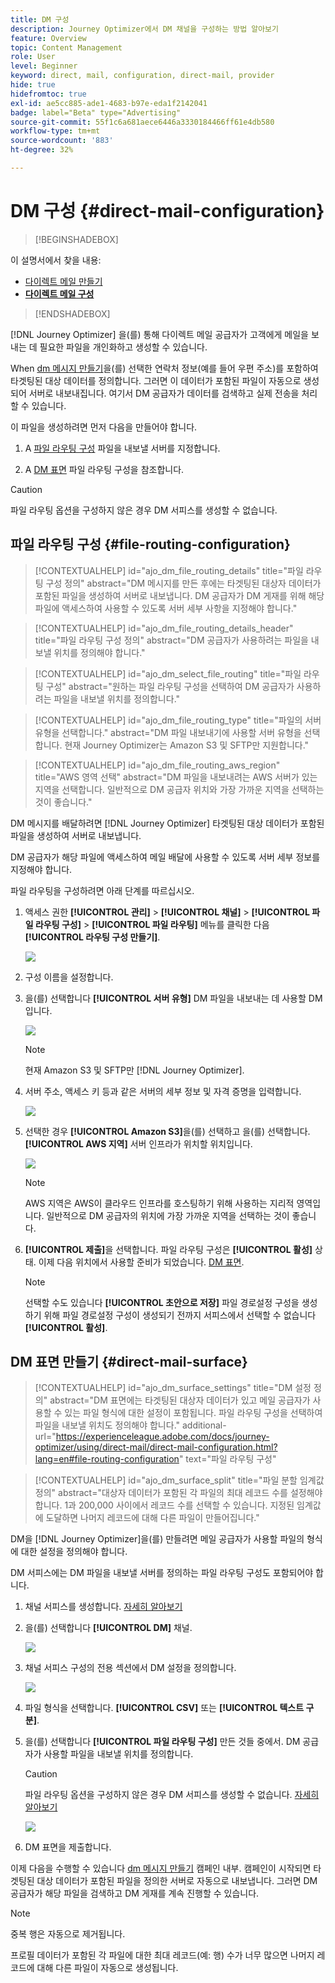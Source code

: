 ```yaml
---
title: DM 구성
description: Journey Optimizer에서 DM 채널을 구성하는 방법 알아보기
feature: Overview
topic: Content Management
role: User
level: Beginner
keyword: direct, mail, configuration, direct-mail, provider
hide: true
hidefromtoc: true
exl-id: ae5cc885-ade1-4683-b97e-eda1f2142041
badge: label="Beta" type="Advertising"
source-git-commit: 55f1c6a681aece6446a3330184466ff61e4db580
workflow-type: tm+mt
source-wordcount: '883'
ht-degree: 32%

---
```


# DM 구성 {#direct-mail-configuration}

>[!BEGINSHADEBOX]

이 설명서에서 찾을 내용:

* [다이렉트 메일 만들기](create-direct-mail.md)
* **[다이렉트 메일 구성](direct-mail-configuration.md)**

>[!ENDSHADEBOX]

[!DNL Journey Optimizer] 을(를) 통해 다이렉트 메일 공급자가 고객에게 메일을 보내는 데 필요한 파일을 개인화하고 생성할 수 있습니다.

When [dm 메시지 만들기](../direct-mail/create-direct-mail.md)을(를) 선택한 연락처 정보(예를 들어 우편 주소)를 포함하여 타겟팅된 대상 데이터를 정의합니다. 그러면 이 데이터가 포함된 파일이 자동으로 생성되어 서버로 내보내집니다. 여기서 DM 공급자가 데이터를 검색하고 실제 전송을 처리할 수 있습니다.

이 파일을 생성하려면 먼저 다음을 만들어야 합니다.

1. A [파일 라우팅 구성](#file-routing-configuration) 파일을 내보낼 서버를 지정합니다.

1. A [DM 표면](#direct-mail-surface) 파일 라우팅 구성을 참조합니다.

>[!CAUTION]
>
>파일 라우팅 옵션을 구성하지 않은 경우 DM 서피스를 생성할 수 없습니다.

## 파일 라우팅 구성 {#file-routing-configuration}

>[!CONTEXTUALHELP]
>id="ajo_dm_file_routing_details"
>title="파일 라우팅 구성 정의"
>abstract="DM 메시지를 만든 후에는 타겟팅된 대상자 데이터가 포함된 파일을 생성하여 서버로 내보냅니다. DM 공급자가 DM 게재를 위해 해당 파일에 액세스하여 사용할 수 있도록 서버 세부 사항을 지정해야 합니다."

<!--
>additional-url="https://experienceleague.adobe.com/docs/journey-optimizer/using/direct-mail/create-direct-mail.html" text="Create a direct mail message"-->

>[!CONTEXTUALHELP]
>id="ajo_dm_file_routing_details_header"
>title="파일 라우팅 구성 정의"
>abstract="DM 공급자가 사용하려는 파일을 내보낼 위치를 정의해야 합니다."

>[!CONTEXTUALHELP]
>id="ajo_dm_select_file_routing"
>title="파일 라우팅 구성"
>abstract="원하는 파일 라우팅 구성을 선택하여 DM 공급자가 사용하려는 파일을 내보낼 위치를 정의합니다."

>[!CONTEXTUALHELP]
>id="ajo_dm_file_routing_type"
>title="파일의 서버 유형을 선택합니다."
>abstract="DM 파일 내보내기에 사용할 서버 유형을 선택합니다. 현재 Journey Optimizer는 Amazon S3 및 SFTP만 지원합니다."

>[!CONTEXTUALHELP]
>id="ajo_dm_file_routing_aws_region"
>title="AWS 영역 선택"
>abstract="DM 파일을 내보내려는 AWS 서버가 있는 지역을 선택합니다. 일반적으로 DM 공급자 위치와 가장 가까운 지역을 선택하는 것이 좋습니다."

DM 메시지를 배달하려면 [!DNL Journey Optimizer] 타겟팅된 대상 데이터가 포함된 파일을 생성하여 서버로 내보냅니다.

DM 공급자가 해당 파일에 액세스하여 메일 배달에 사용할 수 있도록 서버 세부 정보를 지정해야 합니다.

파일 라우팅을 구성하려면 아래 단계를 따르십시오.

1. 액세스 권한 **[!UICONTROL 관리]** > **[!UICONTROL 채널]** > **[!UICONTROL 파일 라우팅 구성]** > **[!UICONTROL 파일 라우팅]** 메뉴를 클릭한 다음 **[!UICONTROL 라우팅 구성 만들기]**.

   ![](assets/file-routing-config-button.png)

1. 구성 이름을 설정합니다.

1. 을(를) 선택합니다 **[!UICONTROL 서버 유형]** DM 파일을 내보내는 데 사용할 DM입니다.

   ![](assets/file-routing-config-type.png)

   >[!NOTE]
   >
   >현재 Amazon S3 및 SFTP만 [!DNL Journey Optimizer].

1. 서버 주소, 액세스 키 등과 같은 서버의 세부 정보 및 자격 증명을 입력합니다.

   ![](assets/file-routing-config-sftp-details.png)

1. 선택한 경우 **[!UICONTROL Amazon S3]**&#x200B;을(를) 선택하고 을(를) 선택합니다. **[!UICONTROL AWS 지역]** 서버 인프라가 위치할 위치입니다.

   ![](assets/file-routing-config-aws-region.png)

   >[!NOTE]
   >
   >AWS 지역은 AWS이 클라우드 인프라를 호스팅하기 위해 사용하는 지리적 영역입니다. 일반적으로 DM 공급자의 위치에 가장 가까운 지역을 선택하는 것이 좋습니다.

1. **[!UICONTROL 제출]**&#x200B;을 선택합니다. 파일 라우팅 구성은 **[!UICONTROL 활성]** 상태. 이제 다음 위치에서 사용할 준비가 되었습니다. [DM 표면](#direct-mail-surface).

   >[!NOTE]
   >
   >선택할 수도 있습니다 **[!UICONTROL 초안으로 저장]** 파일 경로설정 구성을 생성하기 위해 파일 경로설정 구성이 생성되기 전까지 서피스에서 선택할 수 없습니다 **[!UICONTROL 활성]**.

## DM 표면 만들기 {#direct-mail-surface}

>[!CONTEXTUALHELP]
>id="ajo_dm_surface_settings"
>title="DM 설정 정의"
>abstract="DM 표면에는 타겟팅된 대상자 데이터가 있고 메일 공급자가 사용할 수 있는 파일 형식에 대한 설정이 포함됩니다. 파일 라우팅 구성을 선택하여 파일을 내보낼 위치도 정의해야 합니다."
>additional-url="https://experienceleague.adobe.com/docs/journey-optimizer/using/direct-mail/direct-mail-configuration.html?lang=en#file-routing-configuration" text="파일 라우팅 구성"

<!--
>[!CONTEXTUALHELP]
>id="ajo_dm_surface_sort"
>title="Define the sort order"
>abstract="If you select this option, the sort will be by profile ID, ascending or descending. If you unselect it, the sorting configuration defined when creating the direct mail message within a journey or a campaign."-->

>[!CONTEXTUALHELP]
>id="ajo_dm_surface_split"
>title="파일 분할 임계값 정의"
>abstract="대상자 데이터가 포함된 각 파일의 최대 레코드 수를 설정해야 합니다. 1과 200,000 사이에서 레코드 수를 선택할 수 있습니다. 지정된 임계값에 도달하면 나머지 레코드에 대해 다른 파일이 만들어집니다."

DM을 [!DNL Journey Optimizer]을(를) 만들려면 메일 공급자가 사용할 파일의 형식에 대한 설정을 정의해야 합니다.

DM 서피스에는 DM 파일을 내보낼 서버를 정의하는 파일 라우팅 구성도 포함되어야 합니다.

1. 채널 서피스를 생성합니다. [자세히 알아보기](../configuration/channel-surfaces.md)

1. 을(를) 선택합니다 **[!UICONTROL DM]** 채널.

   ![](assets/surface-direct-mail-channel.png)

1. 채널 서피스 구성의 전용 섹션에서 DM 설정을 정의합니다.

   ![](assets/surface-direct-mail-settings.png)

   <!--![](assets/surface-direct-mail-settings-with-insertion.png)-->

1. 파일 형식을 선택합니다. **[!UICONTROL CSV]** 또는 **[!UICONTROL 텍스트 구분]**.

1. 을(를) 선택합니다 **[!UICONTROL 파일 라우팅 구성]** 만든 것들 중에서. DM 공급자가 사용할 파일을 내보낼 위치를 정의합니다.

   >[!CAUTION]
   >
   >파일 라우팅 옵션을 구성하지 않은 경우 DM 서피스를 생성할 수 없습니다. [자세히 알아보기](#file-routing-configuration)

   ![](assets/surface-direct-mail-file-routing.png)

   <!--![](assets/surface-direct-mail-file-routing-with-insertion.png)-->

1. DM 표면을 제출합니다.

이제 다음을 수행할 수 있습니다 [dm 메시지 만들기](../direct-mail/create-direct-mail.md) 캠페인 내부. 캠페인이 시작되면 타겟팅된 대상 데이터가 포함된 파일을 정의한 서버로 자동으로 내보냅니다. 그러면 DM 공급자가 해당 파일을 검색하고 DM 게재를 계속 진행할 수 있습니다.

>[!NOTE]
>
>중복 행은 자동으로 제거됩니다.
>
>프로필 데이터가 포함된 각 파일에 대한 최대 레코드(예: 행) 수가 너무 많으면 나머지 레코드에 대해 다른 파일이 자동으로 생성됩니다.

<!--
    In the **[!UICONTROL Insertion]** section, you can choose to automatically remove duplicate rows.

    Define the maximum number of records (i.e. rows) for each file containing profile data. After the specified threshold is reached, another file will be created for the remaining records.

    ![](assets/surface-direct-mail-split.png)

    For example, if there are 100,000 records in the file and the threshold limit is set to 60,000, the records will be split into two files. The first file will contain 60,000 rows, and the second file will contain the remaining 40,000 rows.

    >[!NOTE]
    >
    >NOTE You can set any number between 1 and 200,000 records, meaning each file must contain at least 1 row and no more than 200,000 rows.

-->
